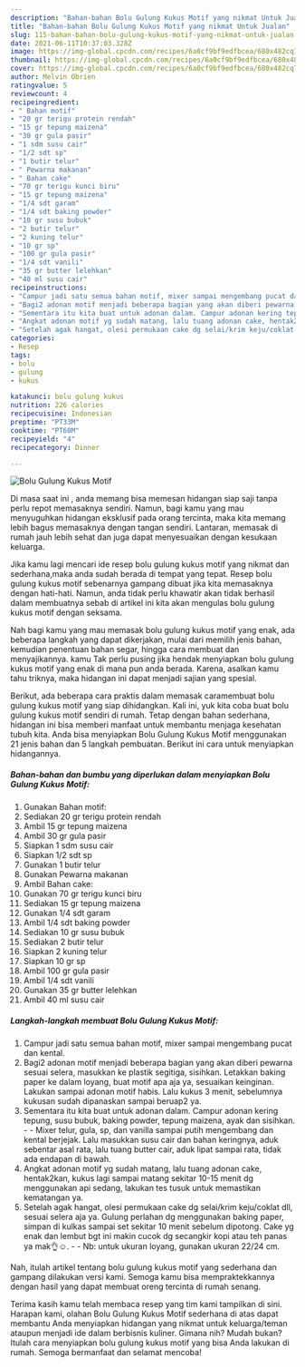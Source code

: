 ```yaml
---
description: "Bahan-bahan Bolu Gulung Kukus Motif yang nikmat Untuk Jualan"
title: "Bahan-bahan Bolu Gulung Kukus Motif yang nikmat Untuk Jualan"
slug: 115-bahan-bahan-bolu-gulung-kukus-motif-yang-nikmat-untuk-jualan
date: 2021-06-11T10:37:03.328Z
image: https://img-global.cpcdn.com/recipes/6a0cf9bf9edfbcea/680x482cq70/bolu-gulung-kukus-motif-foto-resep-utama.jpg
thumbnail: https://img-global.cpcdn.com/recipes/6a0cf9bf9edfbcea/680x482cq70/bolu-gulung-kukus-motif-foto-resep-utama.jpg
cover: https://img-global.cpcdn.com/recipes/6a0cf9bf9edfbcea/680x482cq70/bolu-gulung-kukus-motif-foto-resep-utama.jpg
author: Melvin Obrien
ratingvalue: 5
reviewcount: 4
recipeingredient:
- " Bahan motif"
- "20 gr terigu protein rendah"
- "15 gr tepung maizena"
- "30 gr gula pasir"
- "1 sdm susu cair"
- "1/2 sdt sp"
- "1 butir telur"
- " Pewarna makanan"
- " Bahan cake"
- "70 gr terigu kunci biru"
- "15 gr tepung maizena"
- "1/4 sdt garam"
- "1/4 sdt baking powder"
- "10 gr susu bubuk"
- "2 butir telur"
- "2 kuning telur"
- "10 gr sp"
- "100 gr gula pasir"
- "1/4 sdt vanili"
- "35 gr butter lelehkan"
- "40 ml susu cair"
recipeinstructions:
- "Campur jadi satu semua bahan motif, mixer sampai mengembang pucat dan kental."
- "Bagi2 adonan motif menjadi beberapa bagian yang akan diberi pewarna sesuai selera, masukkan ke plastik segitiga, sisihkan. Letakkan baking paper ke dalam loyang, buat motif apa aja ya, sesuaikan keinginan. Lakukan sampai adonan motif habis. Lalu kukus 3 menit, sebelumnya kukusan sudah dipanaskan sampai beruap2 ya."
- "Sementara itu kita buat untuk adonan dalam. Campur adonan kering tepung, susu bubuk, baking powder, tepung maizena, ayak dan sisihkan.  Mixer telur, gula, sp, dan vanilla sampai putih mengembang dan kental berjejak. Lalu masukkan susu cair dan bahan keringnya, aduk sebentar asal rata, lalu tuang butter cair, aduk lipat sampai rata, tidak ada endapan di bawah."
- "Angkat adonan motif yg sudah matang, lalu tuang adonan cake, hentak2kan, kukus lagi sampai matang sekitar 10-15 menit dg menggunakan api sedang, lakukan tes tusuk untuk memastikan kematangan ya."
- "Setelah agak hangat, olesi permukaan cake dg selai/krim keju/coklat dll, sesuai selera aja ya. Gulung perlahan dg menggunakan baking paper, simpan di kulkas sampai set sekitar 10 menit sebelum dipotong. Cake yg enak dan lembut bgt ini makin cucok dg secangkir kopi atau teh panas ya mak👌☺.  Nb: untuk ukuran loyang, gunakan ukuran 22/24 cm."
categories:
- Resep
tags:
- bolu
- gulung
- kukus

katakunci: bolu gulung kukus 
nutrition: 226 calories
recipecuisine: Indonesian
preptime: "PT33M"
cooktime: "PT60M"
recipeyield: "4"
recipecategory: Dinner

---
```



![Bolu Gulung Kukus Motif](https://img-global.cpcdn.com/recipes/6a0cf9bf9edfbcea/680x482cq70/bolu-gulung-kukus-motif-foto-resep-utama.jpg)

Di masa  saat ini , anda memang bisa memesan hidangan siap saji tanpa perlu repot memasaknya sendiri. Namun, bagi kamu yang mau menyuguhkan hidangan eksklusif pada orang tercinta, maka kita memang lebih bagus memasaknya dengan tangan sendiri. Lantaran, memasak di rumah jauh lebih sehat dan juga dapat menyesuaikan dengan kesukaan keluarga.

Jika kamu lagi mencari ide resep bolu gulung kukus motif yang nikmat dan sederhana,maka anda sudah berada di tempat yang tepat. Resep bolu gulung kukus motif  sebenarnya gampang dibuat jika kita memasaknya dengan hati-hati. Namun, anda tidak perlu khawatir akan tidak berhasil dalam membuatnya 
sebab di artikel ini kita akan mengulas bolu gulung kukus motif dengan seksama.  



Nah bagi kamu yang mau memasak bolu gulung kukus motif yang enak, ada beberapa langkah yang dapat dikerjakan, mulai dari memilih jenis bahan, kemudian penentuan bahan segar, hingga cara membuat dan menyajikannya. kamu Tak perlu pusing jika hendak menyiapkan bolu gulung kukus motif yang enak di mana pun anda berada. Karena, asalkan kamu  tahu triknya, maka hidangan ini dapat menjadi sajian yang spesial.

Berikut, ada beberapa cara praktis  dalam memasak caramembuat bolu gulung kukus motif yang siap dihidangkan. Kali ini, yuk kita coba buat bolu gulung kukus motif sendiri di rumah. Tetap dengan bahan sederhana, hidangan ini bisa memberi manfaat untuk membantu menjaga kesehatan tubuh kita. Anda bisa menyiapkan Bolu Gulung Kukus Motif menggunakan 21 jenis bahan dan 5 langkah pembuatan. Berikut ini cara untuk menyiapkan hidangannya.

<!--inarticleads1-->

##### Bahan-bahan dan bumbu yang diperlukan dalam menyiapkan Bolu Gulung Kukus Motif:

1. Gunakan  Bahan motif:
1. Sediakan 20 gr terigu protein rendah
1. Ambil 15 gr tepung maizena
1. Ambil 30 gr gula pasir
1. Siapkan 1 sdm susu cair
1. Siapkan 1/2 sdt sp
1. Gunakan 1 butir telur
1. Gunakan  Pewarna makanan
1. Ambil  Bahan cake:
1. Gunakan 70 gr terigu kunci biru
1. Sediakan 15 gr tepung maizena
1. Gunakan 1/4 sdt garam
1. Ambil 1/4 sdt baking powder
1. Sediakan 10 gr susu bubuk
1. Sediakan 2 butir telur
1. Siapkan 2 kuning telur
1. Siapkan 10 gr sp
1. Ambil 100 gr gula pasir
1. Ambil 1/4 sdt vanili
1. Gunakan 35 gr butter lelehkan
1. Ambil 40 ml susu cair




<!--inarticleads2-->

##### Langkah-langkah membuat Bolu Gulung Kukus Motif:

1. Campur jadi satu semua bahan motif, mixer sampai mengembang pucat dan kental.
1. Bagi2 adonan motif menjadi beberapa bagian yang akan diberi pewarna sesuai selera, masukkan ke plastik segitiga, sisihkan. Letakkan baking paper ke dalam loyang, buat motif apa aja ya, sesuaikan keinginan. Lakukan sampai adonan motif habis. Lalu kukus 3 menit, sebelumnya kukusan sudah dipanaskan sampai beruap2 ya.
1. Sementara itu kita buat untuk adonan dalam. Campur adonan kering tepung, susu bubuk, baking powder, tepung maizena, ayak dan sisihkan. -  - Mixer telur, gula, sp, dan vanilla sampai putih mengembang dan kental berjejak. Lalu masukkan susu cair dan bahan keringnya, aduk sebentar asal rata, lalu tuang butter cair, aduk lipat sampai rata, tidak ada endapan di bawah.
1. Angkat adonan motif yg sudah matang, lalu tuang adonan cake, hentak2kan, kukus lagi sampai matang sekitar 10-15 menit dg menggunakan api sedang, lakukan tes tusuk untuk memastikan kematangan ya.
1. Setelah agak hangat, olesi permukaan cake dg selai/krim keju/coklat dll, sesuai selera aja ya. Gulung perlahan dg menggunakan baking paper, simpan di kulkas sampai set sekitar 10 menit sebelum dipotong. Cake yg enak dan lembut bgt ini makin cucok dg secangkir kopi atau teh panas ya mak👌☺. -  - Nb: untuk ukuran loyang, gunakan ukuran 22/24 cm.




Nah, itulah artikel tentang  bolu gulung kukus motif  yang sederhana dan gampang dilakukan versi kami. Semoga kamu bisa mempraktekkannya dengan hasil yang dapat membuat oreng tercinta di rumah senang. 

Terima kasih kamu telah membaca resep yang tim kami tampilkan di sini. Harapan kami, olahan  Bolu Gulung Kukus Motif sederhana di atas dapat membantu Anda menyiapkan hidangan yang nikmat untuk keluarga/teman ataupun menjadi ide dalam berbisnis kuliner. Gimana nih? Mudah bukan? Itulah cara menyiapkan bolu gulung kukus motif yang bisa Anda lakukan di rumah. Semoga bermanfaat dan selamat mencoba!


